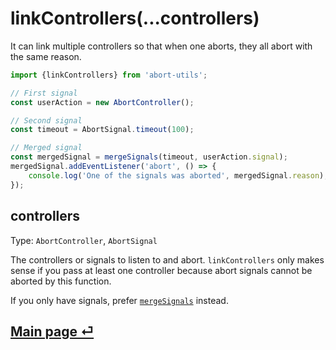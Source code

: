 # linkControllers(...controllers)

It can link multiple controllers so that when one aborts, they all abort with the same reason.

```ts
import {linkControllers} from 'abort-utils';

// First signal
const userAction = new AbortController();

// Second signal
const timeout = AbortSignal.timeout(100);

// Merged signal
const mergedSignal = mergeSignals(timeout, userAction.signal);
mergedSignal.addEventListener('abort', () => {
	console.log('One of the signals was aborted', mergedSignal.reason);
});
```

## controllers

Type: `AbortController`, `AbortSignal`

The controllers or signals to listen to and abort. `linkControllers` only makes sense if you pass at least one controller because abort signals cannot be aborted by this function.

If you only have signals, prefer [`mergeSignals`](./merge-signals.md) instead.

## [Main page ⏎](../readme.md)
